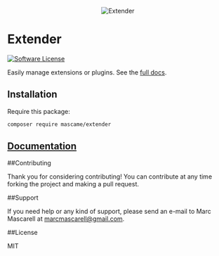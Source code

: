 <p align="center">
  <img src="http://icons.iconarchive.com/icons/elegantthemes/beautiful-flat/128/plugin-icon.png" alt="Extender"/>
</p>

# Extender

[![Software License](https://img.shields.io/badge/license-MIT-brightgreen.svg?style=flat-square)](LICENSE.md)

Easily manage extensions or plugins. See the [full docs](https://extender.readme.io).

Installation
--------------
Require this package:
```sh
composer require mascame/extender
```

[Documentation](https://extender.readme.io)
--------------

##Contributing

Thank you for considering contributing! You can contribute at any time forking the project and making a pull request.

##Support

If you need help or any kind of support, please send an e-mail to Marc Mascarell at marcmascarell@gmail.com.

##License

MIT
